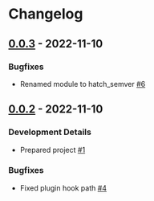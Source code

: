 # Changelog

<!-- towncrier release notes start -->

## [0.0.3](https://github.com/Nagidal/hatch-semver/tree/0.0.3) - 2022-11-10


### Bugfixes

- Renamed module to hatch_semver [#6](https://github.com/Nagidal/hatch-semver/issues/6)


## [0.0.2](https://github.com/Nagidal/hatch-semver/tree/0.0.2) - 2022-11-10


### Development Details

- Prepared project [#1](https://github.com/Nagidal/hatch-semver/issues/1)


### Bugfixes

- Fixed plugin hook path [#4](https://github.com/Nagidal/hatch-semver/issues/4)


